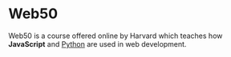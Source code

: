 <h1>Web50</h1>

<p>Web50 is a course offered online by Harvard which teaches how <strong>JavaScript</strong> and <a href="/wiki/Python">Python</a> are used in web development.</p>